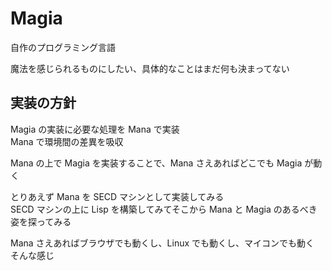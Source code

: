 # Magia

自作のプログラミング言語

魔法を感じられるものにしたい、具体的なことはまだ何も決まってない


## 実装の方針

Magia の実装に必要な処理を Mana で実装  
Mana で環境間の差異を吸収

Mana の上で Magia を実装することで、Mana さえあればどこでも Magia が動く

とりあえず Mana を SECD マシンとして実装してみる  
SECD マシンの上に Lisp を構築してみてそこから Mana と Magia のあるべき姿を探ってみる

Mana さえあればブラウザでも動くし、Linux でも動くし、マイコンでも動く  
そんな感じ

